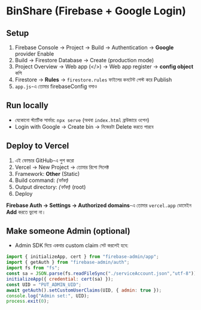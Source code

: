 # BinShare (Firebase + Google Login)

## Setup
1. Firebase Console → Project → Build → Authentication → **Google** provider Enable
2. Build → Firestore Database → Create (production mode)
3. Project Overview → Web app (</>) → Web app register → **config object** কপি
4. Firestore → **Rules** → `firestore.rules` ফাইলের কনটেন্ট পেস্ট করে Publish
5. `app.js`-এ তোমার firebaseConfig বসাও

## Run locally
- যেকোনো স্ট্যাটিক সার্ভার: `npx serve` (অথবা `index.html` ব্রাউজারে ওপেন)
- Login with Google → Create bin → নিজেরটা Delete করতে পারবে

## Deploy to Vercel
1. এই ফোল্ডার GitHub-এ পুশ করো
2. Vercel → New Project → তোমার রিপো সিলেক্ট
3. Framework: **Other** (Static)
4. Build command: *(ফাঁকা)*
5. Output directory: *(ফাঁকা)* (root)
6. Deploy

**Firebase Auth → Settings → Authorized domains**-এ তোমার `vercel.app` ডোমেইন **Add** করতে ভুলো না।

## Make someone Admin (optional)
- Admin SDK দিয়ে একবার custom claim সেট করলেই হবে:
```js
import { initializeApp, cert } from "firebase-admin/app";
import { getAuth } from "firebase-admin/auth";
import fs from "fs";
const sa = JSON.parse(fs.readFileSync("./serviceAccount.json","utf-8"));
initializeApp({ credential: cert(sa) });
const UID = "PUT_ADMIN_UID";
await getAuth().setCustomUserClaims(UID, { admin: true });
console.log("Admin set:", UID);
process.exit(0);
